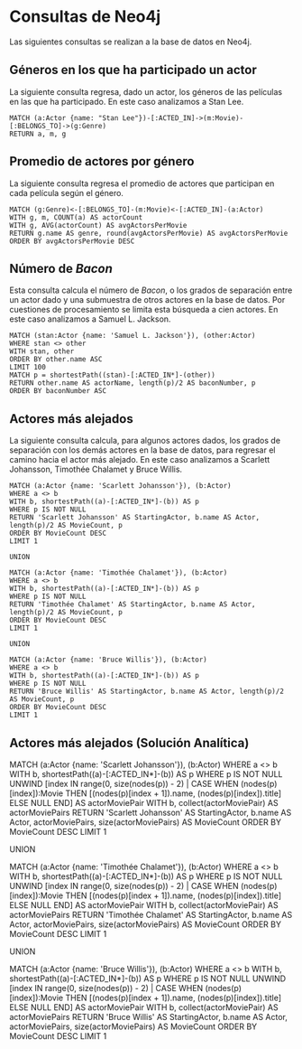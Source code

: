 # Consultas de Neo4j
Las siguientes consultas se realizan a la base de datos en Neo4j.

## Géneros en los que ha participado un actor
La siguiente consulta regresa, dado un actor, los géneros de las películas en las que ha participado. En este caso analizamos a Stan Lee.

```cypher
MATCH (a:Actor {name: "Stan Lee"})-[:ACTED_IN]->(m:Movie)-[:BELONGS_TO]->(g:Genre)
RETURN a, m, g
```

## Promedio de actores por género
La siguiente consulta regresa el promedio de actores que participan en cada película según el género.

```cypher
MATCH (g:Genre)<-[:BELONGS_TO]-(m:Movie)<-[:ACTED_IN]-(a:Actor)
WITH g, m, COUNT(a) AS actorCount
WITH g, AVG(actorCount) AS avgActorsPerMovie
RETURN g.name AS genre, round(avgActorsPerMovie) AS avgActorsPerMovie
ORDER BY avgActorsPerMovie DESC
```

## Número de _Bacon_
Esta consulta calcula el número de _Bacon_, o los grados de separación entre un actor dado y una submuestra de otros actores en la base de datos. Por cuestiones de procesamiento se limita esta búsqueda a cien actores. En este caso analizamos a Samuel L. Jackson.

```cypher
MATCH (stan:Actor {name: 'Samuel L. Jackson'}), (other:Actor)
WHERE stan <> other
WITH stan, other
ORDER BY other.name ASC
LIMIT 100
MATCH p = shortestPath((stan)-[:ACTED_IN*]-(other))
RETURN other.name AS actorName, length(p)/2 AS baconNumber, p
ORDER BY baconNumber ASC
```

## Actores más alejados
La siguiente consulta calcula, para algunos actores dados, los grados de separación con los demás actores en la base de datos, para regresar el camino hacia el actor más alejado. En este caso analizamos a Scarlett Johansson, Timothée Chalamet y Bruce Willis.

```cypher
MATCH (a:Actor {name: 'Scarlett Johansson'}), (b:Actor)
WHERE a <> b
WITH b, shortestPath((a)-[:ACTED_IN*]-(b)) AS p
WHERE p IS NOT NULL
RETURN 'Scarlett Johansson' AS StartingActor, b.name AS Actor, length(p)/2 AS MovieCount, p
ORDER BY MovieCount DESC
LIMIT 1

UNION

MATCH (a:Actor {name: 'Timothée Chalamet'}), (b:Actor)
WHERE a <> b
WITH b, shortestPath((a)-[:ACTED_IN*]-(b)) AS p
WHERE p IS NOT NULL
RETURN 'Timothée Chalamet' AS StartingActor, b.name AS Actor, length(p)/2 AS MovieCount, p
ORDER BY MovieCount DESC
LIMIT 1

UNION

MATCH (a:Actor {name: 'Bruce Willis'}), (b:Actor)
WHERE a <> b
WITH b, shortestPath((a)-[:ACTED_IN*]-(b)) AS p
WHERE p IS NOT NULL
RETURN 'Bruce Willis' AS StartingActor, b.name AS Actor, length(p)/2 AS MovieCount, p
ORDER BY MovieCount DESC
LIMIT 1
```

## Actores más alejados (Solución Analítica)
MATCH (a:Actor {name: 'Scarlett Johansson'}), (b:Actor)
WHERE a <> b
WITH b, shortestPath((a)-[:ACTED_IN*]-(b)) AS p
WHERE p IS NOT NULL
UNWIND [index IN range(0, size(nodes(p)) - 2) | 
  CASE 
    WHEN (nodes(p)[index]):Movie THEN [(nodes(p)[index + 1]).name, (nodes(p)[index]).title]
    ELSE NULL 
  END] AS actorMoviePair
WITH b, collect(actorMoviePair) AS actorMoviePairs
RETURN 'Scarlett Johansson' AS StartingActor, b.name AS Actor, actorMoviePairs, size(actorMoviePairs) AS MovieCount
ORDER BY MovieCount DESC
LIMIT 1

UNION

MATCH (a:Actor {name: 'Timothée Chalamet'}), (b:Actor)
WHERE a <> b
WITH b, shortestPath((a)-[:ACTED_IN*]-(b)) AS p
WHERE p IS NOT NULL
UNWIND [index IN range(0, size(nodes(p)) - 2) | 
  CASE 
    WHEN (nodes(p)[index]):Movie THEN [(nodes(p)[index + 1]).name, (nodes(p)[index]).title]
    ELSE NULL 
  END] AS actorMoviePair
WITH b, collect(actorMoviePair) AS actorMoviePairs
RETURN 'Timothée Chalamet' AS StartingActor, b.name AS Actor, actorMoviePairs, size(actorMoviePairs) AS MovieCount
ORDER BY MovieCount DESC
LIMIT 1

UNION

MATCH (a:Actor {name: 'Bruce Willis'}), (b:Actor)
WHERE a <> b
WITH b, shortestPath((a)-[:ACTED_IN*]-(b)) AS p
WHERE p IS NOT NULL
UNWIND [index IN range(0, size(nodes(p)) - 2) | 
  CASE 
    WHEN (nodes(p)[index]):Movie THEN [(nodes(p)[index + 1]).name, (nodes(p)[index]).title]
    ELSE NULL 
  END] AS actorMoviePair
WITH b, collect(actorMoviePair) AS actorMoviePairs
RETURN 'Bruce Willis' AS StartingActor, b.name AS Actor, actorMoviePairs, size(actorMoviePairs) AS MovieCount
ORDER BY MovieCount DESC
LIMIT 1